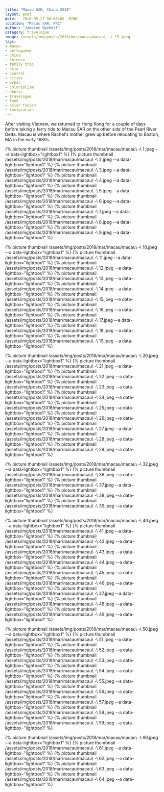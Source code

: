 ```yaml
---
title: "Macau SAR, China 2018"
layout: post
date:   2018-05-27 00:00:00 -0700
location: "Macau SAR, PRC"
author: "Jameson Nyeholt"
category: travelogue
image: /assets/img/posts/2018/mar/macau/macau\ -\ 15.jpeg
tags:
- macau
- portuguese
- china
- chinese
- family trip
- asia
- coastal
- cities
- urban
- colonialism
- photos
- travelogue
- food
- asian fusion
- immigration
---
```


After visiting Vietnam, we returned to Hong Kong for a couple of days before taking a ferry ride to Macau SAR on the other side of the Pearl River Delta.  Macau is where Rachel's mother grew up before relocating to Boston, MA in the early 1980s.

<!--more--> 

{% picture thumbnail /assets/img/posts/2018/mar/macau/macau\ -\ 1.jpeg --a data-lightbox="lightbox1" %}
{% picture thumbnail /assets/img/posts/2018/mar/macau/macau\ -\ 2.jpeg --a data-lightbox="lightbox1" %}
{% picture thumbnail /assets/img/posts/2018/mar/macau/macau\ -\ 3.jpeg --a data-lightbox="lightbox1" %}
{% picture thumbnail /assets/img/posts/2018/mar/macau/macau\ -\ 4.jpeg --a data-lightbox="lightbox1" %}
{% picture thumbnail /assets/img/posts/2018/mar/macau/macau\ -\ 5.jpeg --a data-lightbox="lightbox1" %}
{% picture thumbnail /assets/img/posts/2018/mar/macau/macau\ -\ 6.jpeg --a data-lightbox="lightbox1" %}
{% picture thumbnail /assets/img/posts/2018/mar/macau/macau\ -\ 7.jpeg --a data-lightbox="lightbox1" %}
{% picture thumbnail /assets/img/posts/2018/mar/macau/macau\ -\ 8.jpeg --a data-lightbox="lightbox1" %}
{% picture thumbnail /assets/img/posts/2018/mar/macau/macau\ -\ 9.jpeg --a data-lightbox="lightbox1" %}

{% picture thumbnail /assets/img/posts/2018/mar/macau/macau\ -\ 10.jpeg --a data-lightbox="lightbox1" %}
{% picture thumbnail /assets/img/posts/2018/mar/macau/macau\ -\ 11.jpeg --a data-lightbox="lightbox1" %}
{% picture thumbnail /assets/img/posts/2018/mar/macau/macau\ -\ 12.jpeg --a data-lightbox="lightbox1" %}
{% picture thumbnail /assets/img/posts/2018/mar/macau/macau\ -\ 13.jpeg --a data-lightbox="lightbox1" %}
{% picture thumbnail /assets/img/posts/2018/mar/macau/macau\ -\ 14.jpeg --a data-lightbox="lightbox1" %}
{% picture thumbnail /assets/img/posts/2018/mar/macau/macau\ -\ 15.jpeg --a data-lightbox="lightbox1" %}
{% picture thumbnail /assets/img/posts/2018/mar/macau/macau\ -\ 16.jpeg --a data-lightbox="lightbox1" %}
{% picture thumbnail /assets/img/posts/2018/mar/macau/macau\ -\ 17.jpeg --a data-lightbox="lightbox1" %}
{% picture thumbnail /assets/img/posts/2018/mar/macau/macau\ -\ 18.jpeg --a data-lightbox="lightbox1" %}
{% picture thumbnail /assets/img/posts/2018/mar/macau/macau\ -\ 19.jpeg --a data-lightbox="lightbox1" %}

{% picture thumbnail /assets/img/posts/2018/mar/macau/macau\ -\ 20.jpeg --a data-lightbox="lightbox1" %}
{% picture thumbnail /assets/img/posts/2018/mar/macau/macau\ -\ 21.jpeg --a data-lightbox="lightbox1" %}
{% picture thumbnail /assets/img/posts/2018/mar/macau/macau\ -\ 22.jpeg --a data-lightbox="lightbox1" %}
{% picture thumbnail /assets/img/posts/2018/mar/macau/macau\ -\ 23.jpeg --a data-lightbox="lightbox1" %}
{% picture thumbnail /assets/img/posts/2018/mar/macau/macau\ -\ 24.jpeg --a data-lightbox="lightbox1" %}
{% picture thumbnail /assets/img/posts/2018/mar/macau/macau\ -\ 25.jpeg --a data-lightbox="lightbox1" %}
{% picture thumbnail /assets/img/posts/2018/mar/macau/macau\ -\ 26.jpeg --a data-lightbox="lightbox1" %}
{% picture thumbnail /assets/img/posts/2018/mar/macau/macau\ -\ 27.jpeg --a data-lightbox="lightbox1" %}
{% picture thumbnail /assets/img/posts/2018/mar/macau/macau\ -\ 28.jpeg --a data-lightbox="lightbox1" %}
{% picture thumbnail /assets/img/posts/2018/mar/macau/macau\ -\ 29.jpeg --a data-lightbox="lightbox1" %}

{% picture thumbnail /assets/img/posts/2018/mar/macau/macau\ -\ 32.jpeg --a data-lightbox="lightbox1" %}
{% picture thumbnail /assets/img/posts/2018/mar/macau/macau\ -\ 36.jpeg --a data-lightbox="lightbox1" %}
{% picture thumbnail /assets/img/posts/2018/mar/macau/macau\ -\ 37.jpeg --a data-lightbox="lightbox1" %}
{% picture thumbnail /assets/img/posts/2018/mar/macau/macau\ -\ 38.jpeg --a data-lightbox="lightbox1" %}
{% picture thumbnail /assets/img/posts/2018/mar/macau/macau\ -\ 39.jpeg --a data-lightbox="lightbox1" %}

{% picture thumbnail /assets/img/posts/2018/mar/macau/macau\ -\ 40.jpeg --a data-lightbox="lightbox1" %}
{% picture thumbnail /assets/img/posts/2018/mar/macau/macau\ -\ 41.jpeg --a data-lightbox="lightbox1" %}
{% picture thumbnail /assets/img/posts/2018/mar/macau/macau\ -\ 42.jpeg --a data-lightbox="lightbox1" %}
{% picture thumbnail /assets/img/posts/2018/mar/macau/macau\ -\ 43.jpeg --a data-lightbox="lightbox1" %}
{% picture thumbnail /assets/img/posts/2018/mar/macau/macau\ -\ 44.jpeg --a data-lightbox="lightbox1" %}
{% picture thumbnail /assets/img/posts/2018/mar/macau/macau\ -\ 45.jpeg --a data-lightbox="lightbox1" %}
{% picture thumbnail /assets/img/posts/2018/mar/macau/macau\ -\ 46.jpeg --a data-lightbox="lightbox1" %}
{% picture thumbnail /assets/img/posts/2018/mar/macau/macau\ -\ 47.jpeg --a data-lightbox="lightbox1" %}
{% picture thumbnail /assets/img/posts/2018/mar/macau/macau\ -\ 48.jpeg --a data-lightbox="lightbox1" %}
{% picture thumbnail /assets/img/posts/2018/mar/macau/macau\ -\ 49.jpeg --a data-lightbox="lightbox1" %}

{% picture thumbnail /assets/img/posts/2018/mar/macau/macau\ -\ 50.jpeg --a data-lightbox="lightbox1" %}
{% picture thumbnail /assets/img/posts/2018/mar/macau/macau\ -\ 51.jpeg --a data-lightbox="lightbox1" %}
{% picture thumbnail /assets/img/posts/2018/mar/macau/macau\ -\ 52.jpeg --a data-lightbox="lightbox1" %}
{% picture thumbnail /assets/img/posts/2018/mar/macau/macau\ -\ 53.jpeg --a data-lightbox="lightbox1" %}
{% picture thumbnail /assets/img/posts/2018/mar/macau/macau\ -\ 54.jpeg --a data-lightbox="lightbox1" %}
{% picture thumbnail /assets/img/posts/2018/mar/macau/macau\ -\ 55.jpeg --a data-lightbox="lightbox1" %}
{% picture thumbnail /assets/img/posts/2018/mar/macau/macau\ -\ 56.jpeg --a data-lightbox="lightbox1" %}
{% picture thumbnail /assets/img/posts/2018/mar/macau/macau\ -\ 57.jpeg --a data-lightbox="lightbox1" %}
{% picture thumbnail /assets/img/posts/2018/mar/macau/macau\ -\ 58.jpeg --a data-lightbox="lightbox1" %}
{% picture thumbnail /assets/img/posts/2018/mar/macau/macau\ -\ 59.jpeg --a data-lightbox="lightbox1" %}

{% picture thumbnail /assets/img/posts/2018/mar/macau/macau\ -\ 60.jpeg --a data-lightbox="lightbox1" %}
{% picture thumbnail /assets/img/posts/2018/mar/macau/macau\ -\ 61.jpeg --a data-lightbox="lightbox1" %}
{% picture thumbnail /assets/img/posts/2018/mar/macau/macau\ -\ 62.jpeg --a data-lightbox="lightbox1" %}
{% picture thumbnail /assets/img/posts/2018/mar/macau/macau\ -\ 63.jpeg --a data-lightbox="lightbox1" %}
{% picture thumbnail /assets/img/posts/2018/mar/macau/macau\ -\ 64.jpeg --a data-lightbox="lightbox1" %}